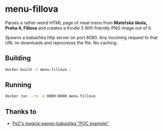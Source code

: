 # menu-fillova

Parses a rather weird HTML page of meal menu from **Mateřská škola, Praha 4, Fillova** and creates a Kindle 3 Wifi-friendly PNG image out of it.

Spawns a babashka http server on port 8080. Any incoming request to that URL re-downloads and reproceses the file. No caching.

## Building

```bash
docker build -t menu-fillova .  
```

## Running

```bash
docker run --rm -p 8080:8080 menu-fillova
```

## Thanks to

- [PeZ's magick-pango-babashka "POC example"](https://github.com/PEZ/magick-pango-babashka)

